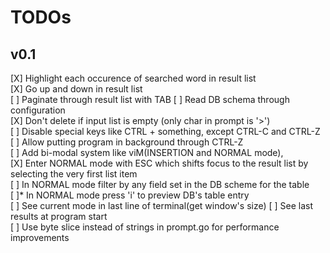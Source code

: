 # TODOs

## v0.1
[X] Highlight each occurence of searched word in result list  
[X] Go up and down in result list  
[ ] Paginate through result list with TAB
[ ] Read DB schema through configuration  
[X] Don't delete if input list is empty (only char in prompt is '>')  
[ ] Disable special keys like CTRL + something, except CTRL-C and CTRL-Z  
    [ ] Allow putting program in background through CTRL-Z  
[ ] Add bi-modal system like viM(INSERTION and NORMAL mode),  
    [X] Enter NORMAL mode with ESC which shifts focus to the result list
    by selecting the very first list item  
    [ ] In NORMAL mode filter by any field set in the DB scheme for the table  
    [ ]* In NORMAL mode press 'i' to preview DB's table entry  
    [ ] See current mode in last line of terminal(get window's size)
[ ] See last results at program start  
[ ] Use byte slice instead of strings in prompt.go for performance improvements

